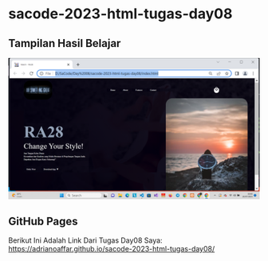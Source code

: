 # sacode-2023-html-tugas-day08

## Tampilan Hasil Belajar
<img src="hasil belajar.png" width="800px">

## GitHub Pages
Berikut Ini Adalah Link Dari Tugas Day08 Saya: https://adrianoaffar.github.io/sacode-2023-html-tugas-day08/